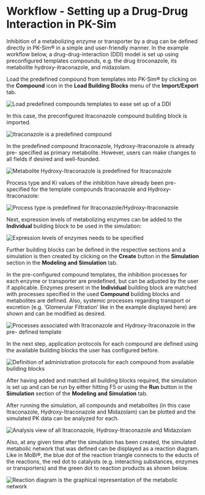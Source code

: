 # Workflow - Setting up a Drug-Drug Interaction in PK-Sim‌

Inhibition of a metabolizing enzyme or transporter by a drug can be defined directly in PK-Sim® in a simple and user-friendly manner. In the example workflow below, a drug-drug-interaction (DDI) model is set up using preconfigured templates compounds, e.g. the drug itroconazole, its metabolite hydroxy-itraconazole, and midazolam.

Load the predefined compound from templates into PK-Sim® by clicking on the **Compound** icon in the **Load Building Blocks** menu of the **Import/Export** tab.

![Load predefined compounds templates to ease set up of a DDI](../assets/images/part-5/LoadCompoundTemplate.png)

In this case, the preconfigured itraconazole compound building block is imported.

![Itraconazole is a predefined compound](../assets/images/part-5/LoadItraconazole.png)

In the predefined compound Itraconazole, Hydroxy-Itraconazole is already pre- specified as primary metabolite. However, users can make changes to all fields if desired and well-founded.

![Metabolite Hydroxy-Itraconazole is predefined for Itraconazole](../assets/images/part-5/LoadItraconazoleMetabolite.png)

Process type and Ki values of the inhibition have already been pre-specified for the template compounds Itraconazole and Hydroxy-Itraconazole:

![Process type is predefined for Itraconazole/Hydroxy-Itraconazole](../assets/images/part-5/LoadItraconazoleProcess.png)

Next, expression levels of metabolizing enzymes can be added to the **Individual** building block to be used in the simulation:

![Expression levels of enzymes needs to be specified](../assets/images/part-5/LoadItraconazoleEnzymes.png)

Further building blocks can be defined in the respective sections and a simulation is then created by clicking on the **Create** button in the **Simulation** section in the **Modeling and Simulation** tab.

In the pre-configured compound templates, the inhibition processes for each enzyme or transporter are predefined, but can be adjusted by the user if applicable. Enzymes present in the **Individual** building block are matched with processes specified in the used **Compound** building blocks and metabolites are defined. Also, systemic processes regarding transport or excretion (e.g. ‘Glomerular Filtration’ like in the example displayed here) are shown and can be modified as desired.

![Processes associated with Itraconazole and Hydroxy-Itraconazole in the pre- defined template](../assets/images/part-5/ItraconazoleTemplateSimulation.png)

In the next step, application protocols for each compound are defined using the available building blocks the user has configured before.

![Definition of administration protocols for each compound from available building blocks](../assets/images/part-5/ItraconazoleTemplateAdmin.png)

After having added and matched all building blocks required, the simulation is set up and can be run by either hitting F5 or using the **Run** button in the **Simulation** section of the **Modeling and Simulation** tab.

After running the simulation, all compounds and metabolites (in this case Itraconazole, Hydroxy-Itraconazole and Midazolam) can be plotted and the simulated PK data can be analyzed for each.

![Analysis view of all Itraconazole, Hydroxy-Itraconazole and Midazolam](../assets/images/part-5/ItraconazoleTemplateSimResult1.png)

Also, at any given time after the simulation has been created, the simulated metabolic network that was defined can be displayed as a reaction diagram. Like in MoBi®, the blue dot of the reaction triangle connects to the educts of the reactions, the red dot to catalysts (e.g. interacting substances, enzymes or transporters) and the green dot to reaction products as shown below.

![Reaction diagram is the graphical representation of the metabolic network](../assets/images/part-5/ItraconazoleTemplateSimResult2.png)
